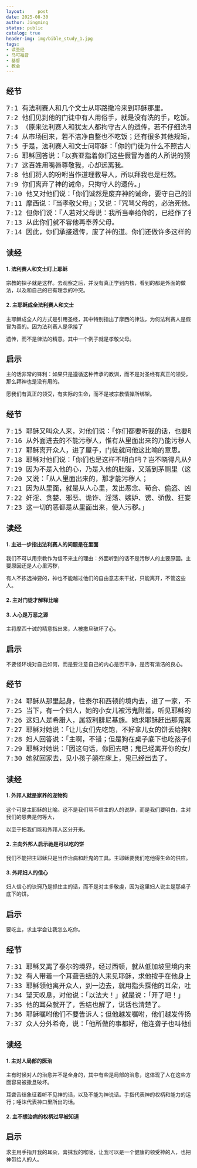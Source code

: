 ```yaml
---
layout:     post
date: 2025-08-30
author: Jingming
status: public
catalog: true
header-img: img/bible_study_1.jpg
tags:
- 读圣经
- 马可福音
- 基督
- 教会
---
```


## 经节
<pre style="font-size: 18px;">
7:1 有法利赛人和几个文士从耶路撒冷来到耶稣那里。
7:2 他们见到他的门徒中有人用俗手，就是没有洗的手，吃饭。
7:3 （原来法利赛人和犹太人都拘守古人的遗传，若不仔细洗手就不吃饭；
7:4 从市场回来，若不洁净自整也不吃饭；还有很多其他规矩，他们历代拘守，如洗杯、壶、铜器等。）
7:5 于是，法利赛人和文士问耶稣：「你的门徒为什么不照古人的遗传，用俗手吃饭？」
7:6 耶稣回答说：「以赛亚指着你们这些假冒为善的人所说的预言是对的。经上说：
7:7 这百姓用嘴唇尊敬我，心却远离我。
7:8 他们将人的吩咐当作道理教导人，所以拜我也是枉然。
7:9 你们离弃了神的诫命，只拘守人的遗传。」
7:10 他又对他们说：「你们诚然是废弃神的诫命，要守自己的遗传。
7:11 摩西说：『当孝敬父母』；又说：『咒骂父母的，必治死他。』
7:12 但你们说：『人若对父母说：我所当奉给你的，已经作了各耳板』（各耳板就是供献的意思），
7:13 从此你们就不容他再奉养父母。
7:14 因此，你们承接遗传，废了神的道。你们还做许多这样的事。」
</pre>

## 读经

#### 1. 法利赛人和文士盯上耶稣

宗教的探子就是这样。去观察之后，并没有真正学到内核，看到的都是外面的做法，以及和自己的已有理念的冲突。

#### 2. 主耶稣成全法利赛人和文士

主耶稣成全人的方式是引用圣经，其中特别指出了摩西的律法，为何法利赛人是假冒为善的。因为法利赛人是承接了

遗传，而不是律法的精意。其中一个例子就是孝敬父母。

## 启示

主的话非常的锋利：如果只是遵循这种传承的教训，而不是对圣经有真正的领受，那么拜神也是没有用的。

愿我们有真正的领受，有实际的生命，而不是被宗教情操所绑架。

## 经节
<pre style="font-size: 18px;">
7:15 耶稣又叫众人来，对他们说：「你们都要听我的话，也要明白。
7:16 从外面进去的不能污秽人，惟有从里面出来的乃能污秽人。」
7:17 耶稣离开众人，进了屋子，门徒就问他这比喻的意思。
7:18 耶稣对他们说：「你们也是这样不明白吗？岂不晓得凡从外面进入的，不能污秽人，
7:19 因为不是入他的心，乃是入他的肚腹，又落到茅厕里（这是说，各样的食物都是洁净的）？」
7:20 又说：「从人里面出来的，那才能污秽人；
7:21 因为从里面，就是从人心里，发出恶念、苟合、偷盗、凶杀，
7:22 奸淫、贪婪、邪恶、诡诈、淫荡、嫉妒、谤、骄傲、狂妄。
7:23 这一切的恶都是从里面出来，使人污秽。」
</pre>
## 读经

#### 1. 主进一步指出法利赛人的问题是在里面

我们不可以用宗教作为信不来主的理由：外面听到的话不是污秽人的主要原因。主要原因还是人心里污秽，

有人不拣选神要的，神也不能越过他们的自由意志来干扰，只能离开，不管这些人。

#### 2. 主对门徒才解释比喻

#### 3. 人心是万恶之源

主将摩西十诫的精意指出来，人被撒旦破坏了心。

## 启示

不要怪环境对自己如何，而是要注意自己的内心是否干净，是否有清洁的良心。

## 经节
<pre style="font-size: 18px;">
7:24 耶稣从那里起身，往泰尔和西顿的境内去，进了一家，不愿意人知道，却隐藏不住。
7:25 当下，有一个妇人，她的小女儿被污鬼附着，听见耶稣的事，就来俯伏在他脚前。
7:26 这妇人是希腊人，属叙利腓尼基族。她求耶稣赶出那鬼离开她的女儿。
7:27 耶稣对她说：「让儿女们先吃饱，不好拿儿女的饼丢给狗吃。」
7:28 妇人回答说：「主啊，不错；但是狗在桌子底下也吃孩子们的碎渣儿。」
7:29 耶稣对她说：「因这句话，你回去吧；鬼已经离开你的女儿了。」
7:30 她就回家去，见小孩子躺在床上，鬼已经出去了。
</pre>

## 读经

#### 1. 外邦人就是家养的宠物狗

这个可是主耶稣的比喻。这不是我们骂不信主的人的说辞，而是我们要明白，主对我们的恩典是何等大，

以至于把我们能和外邦人区分开来。

#### 2. 主向外邦人启示祂是可以吃的饼

我们不能把主耶稣只是当作治病和赶鬼的工具。主耶稣要我们吃他得生命的供应。

#### 3. 外邦妇人的信心

妇人信心的诀窍乃是抓住主的话，而不是对主多敬虔，因为这里妇人说主是那桌子底下的饼。

## 启示

要吃主，求主学会让我怎么吃你。

## 经节
<pre style="font-size: 18px;">
7:31 耶稣又离了泰尔的境界，经过西顿，就从低加坡里境内来到加利利海。
7:32 有人带着一个耳聋舌结的人来见耶稣，求他按手在他身上。
7:33 耶稣领他离开众人，到一边去，就用指头探他的耳朵，吐唾沫抹他的舌头，
7:34 望天叹息，对他说：「以法大！」就是说：「开了吧！」
7:35 他的耳朵就开了，舌结也解了，说话也清楚了。
7:36 耶稣嘱咐他们不要告诉人；但他越发嘱咐，他们越发传扬开了。
7:37 众人分外希奇，说：「他所做的事都好，他连聋子也叫他们听见，哑巴也叫他们说话。」
</pre>

## 读经

#### 1. 主对人局部的医治

主有时候对人的治愈并不是全身的，其中有些是局部的治愈，这体现了人在这些方面容易被撒旦破坏。

耳聋舌结象征着听不见神的话，以及不能为神说话。手指代表神的权柄和能力的运行；唾沫代表神口里所出的话。

#### 2. 主不想治病的权柄过早被知道

## 启示

求主用手指开我的耳朵，膏抹我的喉咙，让我可以是一个健康的领受神的人，也把神带给人的人。